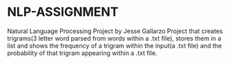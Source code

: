 # NLP-ASSIGNMENT
Natural Language Processing Project by Jesse Gallarzo
Project that creates trigrams(3 letter word parsed from words within a .txt file), stores them in a list and shows the frequency of a trigram within the input(a .txt file) and the probability of that trigram appearing within a .txt file.
